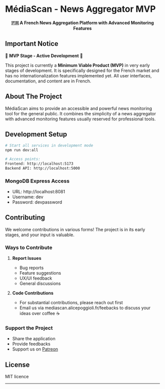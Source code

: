 # MédiaScan - News Aggregator MVP

<p align="center">
  <strong>🇫🇷 A French News Aggregation Platform with Advanced Monitoring Features</strong>
</p>

## Important Notice

🚧 **MVP Stage - Active Development** 🚧

This project is currently a **Minimum Viable Product (MVP)** in very early stages of development. It is specifically designed for the French market and has no internationalization features implemented yet. All user interfaces, documentation, and content are in French.

## About The Project

MédiaScan aims to provide an accessible and powerful news monitoring tool for the general public. It combines the simplicity of a news aggregator with advanced monitoring features usually reserved for professional tools.

## Development Setup

```bash
# Start all services in development mode
npm run dev:all

# Access points:
Frontend: http://localhost:5173
Backend API: http://localhost:5000
```

### MongoDB Express Access

- URL: http://localhost:8081
- Username: dev
- Password: devpassword

## Contributing

We welcome contributions in various forms! The project is in its early stages, and your input is valuable.

### Ways to Contribute

1. **Report Issues**

   - Bug reports
   - Feature suggestions
   - UX/UI feedback
   - General discussions

2. **Code Contributions**
   - For substantial contributions, please reach out first
   - Email us via mediascan.alicepoggioli.fr/feebacks to discuss your ideas over coffee ☕

### Support the Project

- Share the application
- Provide feedbacks
- Support us on [Patreon](https://patreon.com/AlicePoggioli)

## License

MIT licence

---

